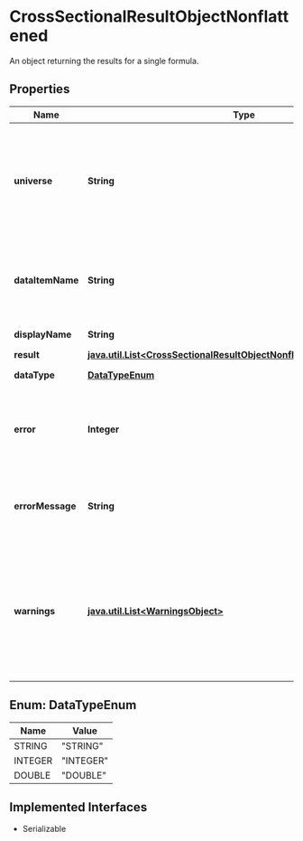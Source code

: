 

# CrossSectionalResultObjectNonflattened

An object returning the results for a single formula.

## Properties

Name | Type | Description | Notes
------------ | ------------- | ------------- | -------------
**universe** | **String** | If &#x60;universe&#x60; is submitted instead of &#x60;ids&#x60;, then the universe attribute will display the universe expression requested. |  [optional]
**dataItemName** | **String** | Name of data item (requestId, requested Screening formula, or fsymId) | 
**displayName** | **String** | Display Name. |  [optional]
**result** | [**java.util.List&lt;CrossSectionalResultObjectNonflattenedResultAttribute&gt;**](CrossSectionalResultObjectNonflattenedResultAttribute.md) |  | 
**dataType** | [**DataTypeEnum**](#DataTypeEnum) | Data type of the data item | 
**error** | **Integer** | Data item error indicator.  * Zero - success  * Non-zero - failure  | 
**errorMessage** | **String** | If error is non-zero, errorMessage will display the Screening formula error. |  [optional]
**warnings** | [**java.util.List&lt;WarningsObject&gt;**](WarningsObject.md) | Screening formula warnings. This attribute is only displayed if warnings are generated in the execution of the Screening formula. |  [optional]



## Enum: DataTypeEnum

Name | Value
---- | -----
STRING | &quot;STRING&quot;
INTEGER | &quot;INTEGER&quot;
DOUBLE | &quot;DOUBLE&quot;


## Implemented Interfaces

* Serializable


